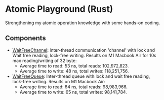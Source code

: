 # Atomic Playground (Rust)

Strengthening my atomic operation knowledge with some hands-on coding.

## Components

- [WaitFreeChannel](./src/waitfree_channel.rs): Inter-thread communication 'channel' with lock and Wait free reading, lock-free writing. Results on M1 Macbook Air for 10s max reading/writing of 32 byte:
    - Average time to read: 53 ns, total reads: 102,972,823.
    - Average time to write: 48 ns, total writes: 118,251,756.
- [WaitFreeQueue](./src/waitfree_queue.rs): Inter-thread queue with lock and wait free reading, lock-free writing. Results on M1 Macbook Air:
    - Average time to read: 64 ns, total reads: 98,983,966.
    - Average time to write: 65 ns, total writes: 98,141,784.